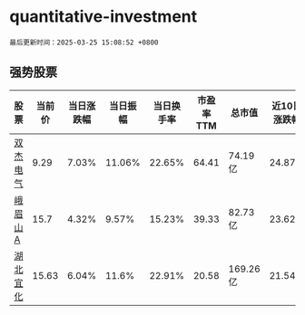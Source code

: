 # quantitative-investment

`最后更新时间：2025-03-25 15:08:52 +0800`

## 强势股票

|股票|当前价|当日涨跌幅|当日振幅|当日换手率|市盈率TTM|总市值|近10日涨跌幅|
|----|----|----|----|----|----|----|----|
|[双杰电气](https://xueqiu.com/S/SZ300444)|9.29|7.03%|11.06%|22.65%|64.41|74.19亿|24.87%|
|[峨眉山A](https://xueqiu.com/S/SZ000888)|15.7|4.32%|9.57%|15.23%|39.33|82.73亿|23.62%|
|[湖北宜化](https://xueqiu.com/S/SZ000422)|15.63|6.04%|11.6%|22.91%|20.58|169.26亿|21.54%|

